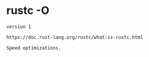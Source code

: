 # rustc -O

`version 1`

```
https://doc.rust-lang.org/rustc/what-is-rustc.html

Speed optimizations.
  
```